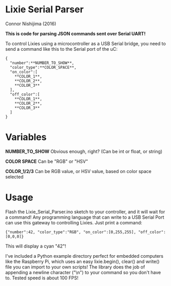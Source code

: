 # Lixie Serial Parser
Connor Nishijima (2016)

**This is code for parsing JSON commands sent over Serial UART!**

To control Lixies using a microcontroller as a USB Serial bridge, you need to send a command like this to the Serial port of the uC:

    {
      "number":**NUMBER_TO_SHOW**,
      "color_type":**COLOR_SPACE**,
      "on_color":[
        **COLOR_1**,
        **COLOR_2**,
        **COLOR_3**
      ],
      "off_color":[
        **COLOR_1**,
        **COLOR_2**,
        **COLOR_3**
      ]
    }
    
# Variables

**NUMBER_TO_SHOW** Obvious enough, right? (Can be int or float, or string)

**COLOR SPACE** Can be "RGB" or "HSV"

**COLOR_1/2/3** Can be RGB value, or HSV value, based on color space selected

# Usage

Flash the Lixie_Serial_Parser.ino sketch to your controller, and it will wait for a command!
Any programming language that can write to a USB Serial Port can use this gateway to controlling Lixies. Just print a command:

    {"number":42, "color_type":"RGB", "on_color":[0,255,255], "off_color":[0,0,0]}

This will display a cyan "42"!

I've included a Python example directory perfect for embedded computers like the Raspberry Pi, which uses an easy lixie.begin(), 
clear() and write() file you can import to your own scripts! The library does the job of appending a newline character ("\n") to your
command so you don't have to. Tested speed is about 100 FPS!
